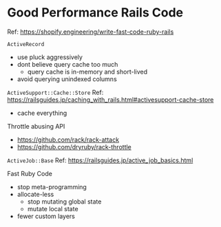 # Good Performance Rails Code
Ref: https://shopify.engineering/write-fast-code-ruby-rails

`ActiveRecord`
* use pluck aggressively
* dont believe query cache too much
  * query cache is in-memory and short-lived
* avoid querying unindexed columns


`ActiveSupport::Cache::Store`
Ref: https://railsguides.jp/caching_with_rails.html#activesupport-cache-store
* cache everything

Throttle abusing API
* https://github.com/rack/rack-attack
* https://github.com/dryruby/rack-throttle

`ActiveJob::Base`
Ref: https://railsguides.jp/active_job_basics.html

Fast Ruby Code
* stop meta-programming
* allocate-less
  * stop mutating global state
  * mutate local state
* fewer custom layers
